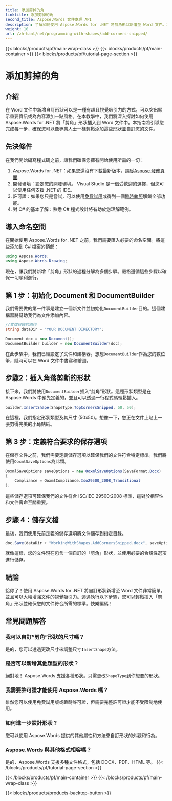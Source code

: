 ```yaml
---
title: 添加剪掉的角
linktitle: 添加剪掉的角
second_title: Aspose.Words 文件處理 API
description: 了解如何使用 Aspose.Words for .NET 將剪角形狀新增至 Word 文件。本逐步指南可確保您輕鬆增強文件。
weight: 10
url: /zh-hant/net/programming-with-shapes/add-corners-snipped/
---
```


{{< blocks/products/pf/main-wrap-class >}}
{{< blocks/products/pf/main-container >}}
{{< blocks/products/pf/tutorial-page-section >}}

# 添加剪掉的角

## 介紹

在 Word 文件中新增自訂形狀可以是一種有趣且視覺吸引力的方式，可以突出顯示重要資訊或為內容添加一點風格。在本教學中，我們將深入探討如何使用 Aspose.Words for .NET 將「剪角」形狀插入到 Word 文件中。本指南將引導您完成每一步，確保您可以像專業人士一樣輕鬆添加這些形狀並自訂您的文件。

## 先決條件

在我們開始編寫程式碼之前，讓我們確保您擁有開始使用所需的一切：

1.  Aspose.Words for .NET：如果您還沒有下載最新版本，請從[Aspose 發佈頁面](https://releases.aspose.com/words/net/).
2. 開發環境：設定您的開發環境。 Visual Studio 是一個受歡迎的選擇，但您可以使用任何支援 .NET 的 IDE。
3. 許可證：如果您只是嘗試，可以使用[免費試用](https://releases.aspose.com/)或得到一個[臨時執照](https://purchase.aspose.com/temporary-license/)解鎖全部功能。
4. 對 C# 的基本了解：熟悉 C# 程式設計將有助於您理解範例。

## 導入命名空間

在開始使用 Aspose.Words for .NET 之前，我們需要匯入必要的命名空間。將這些添加到 C# 檔案的頂部：

```csharp
using Aspose.Words;
using Aspose.Words.Drawing;
```

現在，讓我們將新增「剪角」形狀的過程分解為多個步驟。嚴格遵循這些步驟以確保一切順利進行。

## 第 1 步：初始化 Document 和 DocumentBuilder

我們需要做的第一件事是建立一個新文件並初始化`DocumentBuilder`目的。這個建構器將幫助我們為文件添加內容。

```csharp
//文檔目錄的路徑
string dataDir = "YOUR DOCUMENT DIRECTORY";

Document doc = new Document();
DocumentBuilder builder = new DocumentBuilder(doc);
```

在此步驟中，我們已經設定了文件和建構器。想想`DocumentBuilder`作為您的數位筆，隨時可以在 Word 文件中書寫和繪圖。

## 步驟2：插入角落剪斷的形狀

接下來，我們將使用`DocumentBuilder`插入“剪角”形狀。這種形狀類型是在 Aspose.Words 中預先定義的，並且可以透過一行程式碼輕鬆插入。

```csharp
builder.InsertShape(ShapeType.TopCornersSnipped, 50, 50);
```

在這裡，我們指定形狀類型及其尺寸 (50x50)。想像一下，您正在文件上貼上一張剪得完美的小角貼紙。 

## 第 3 步：定義符合要求的保存選項

在儲存文件之前，我們需要定義儲存選項以確保我們的文件符合特定標準。我們將使用`OoxmlSaveOptions`為此類。

```csharp
OoxmlSaveOptions saveOptions = new OoxmlSaveOptions(SaveFormat.Docx)
{
    Compliance = OoxmlCompliance.Iso29500_2008_Transitional
};
```

這些儲存選項可確保我們的文件符合 ISO/IEC 29500:2008 標準，這對於相容性和文件壽命至關重要。

## 步驟 4：儲存文檔

最後，我們使用先前定義的儲存選項將文件儲存到指定目錄。

```csharp
doc.Save(dataDir + "WorkingWithShapes.AddCornersSnipped.docx", saveOptions);
```

就像這樣，您的文件現在包含一個自訂的「剪角」形狀，並使用必要的合規性選項進行儲存。

## 結論

給你了！使用 Aspose.Words for .NET 將自訂形狀新增至 Word 文件非常簡單，並且可以大幅增強文件的視覺吸引力。透過執行以下步驟，您可以輕鬆插入「剪角」形狀並確保您的文件符合所需的標準。快樂編碼！

## 常見問題解答

### 我可以自訂“剪角”形狀的尺寸嗎？
是的，您可以透過更改尺寸來調整尺寸`InsertShape`方法。

### 是否可以新增其他類型的形狀？
絕對地！ Aspose.Words 支援各種形狀。只需更改`ShapeType`到你想要的形狀。

### 我需要許可證才能使用 Aspose.Words 嗎？
雖然您可以使用免費試用版或臨時許可證，但需要完整許可證才能不受限制地使用。

### 如何進一步設計形狀？
您可以使用 Aspose.Words 提供的其他屬性和方法來自訂形狀的外觀和行為。

### Aspose.Words 與其他格式相容嗎？
是的，Aspose.Words 支援多種文件格式，包括 DOCX、PDF、HTML 等。
{{< /blocks/products/pf/tutorial-page-section >}}

{{< /blocks/products/pf/main-container >}}
{{< /blocks/products/pf/main-wrap-class >}}

{{< blocks/products/products-backtop-button >}}
